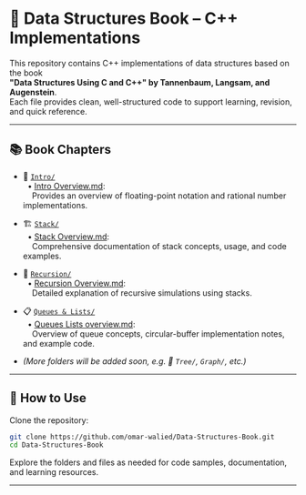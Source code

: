 # 📘 Data Structures Book – C++ Implementations

This repository contains C++ implementations of data structures based on the book  
**"Data Structures Using C and C++" by Tannenbaum, Langsam, and Augenstein**.  
Each file provides clean, well-structured code to support learning, revision, and quick reference.

---

## 📚 Book Chapters

- 📖 [`Intro/`](https://github.com/0marwalied/Data-Structures-Book/tree/7fdaed2dba0ea3d0933b525e85e3622bf91d0d20/Intro)  
  &nbsp;&nbsp;• [Intro Overview.md](https://github.com/0marwalied/Data-Structures-Book/blob/7f1f2d791fa9516b19d9f19a1deb44a6b0c421e3/Intro/README.md):  
  &nbsp;&nbsp;&nbsp;&nbsp;Provides an overview of floating-point notation and rational number implementations.

- 🏗️ [`Stack/`](https://github.com/0marwalied/Data-Structures-Book/tree/7fdaed2dba0ea3d0933b525e85e3622bf91d0d20/Stack)  
  &nbsp;&nbsp;• [Stack Overview.md](https://github.com/0marwalied/Data-Structures-Book/blob/main/Stack/README.md):  
  &nbsp;&nbsp;&nbsp;&nbsp;Comprehensive documentation of stack concepts, usage, and code examples.

- 🔄 [`Recursion/`](https://github.com/0marwalied/Data-Structures-Book/tree/main/Recursion)  
  &nbsp;&nbsp;• [Recursion Overview.md](https://github.com/0marwalied/Data-Structures-Book/blob/main/Recursion/README.md):  
  &nbsp;&nbsp;&nbsp;&nbsp;Detailed explanation of recursive simulations using stacks.

- 📋 [`Queues & Lists/`](https://github.com/0marwalied/Data-Structures-Book/tree/main/Queues%20%26%20Lists)  
  &nbsp;&nbsp;• [Queues Lists overview.md](https://github.com/0marwalied/Data-Structures-Book/blob/main/Queues%20%26%20Lists/README.md):  
  &nbsp;&nbsp;&nbsp;&nbsp;Overview of queue concepts, circular-buffer implementation notes, and example code.

- _(More folders will be added soon, e.g. 🌳 `Tree/`, `Graph/`, etc.)_

---

## 🚀 How to Use

Clone the repository:

```bash
git clone https://github.com/omar-walied/Data-Structures-Book.git
cd Data-Structures-Book
```

Explore the folders and files as needed for code samples, documentation, and learning resources.

---
